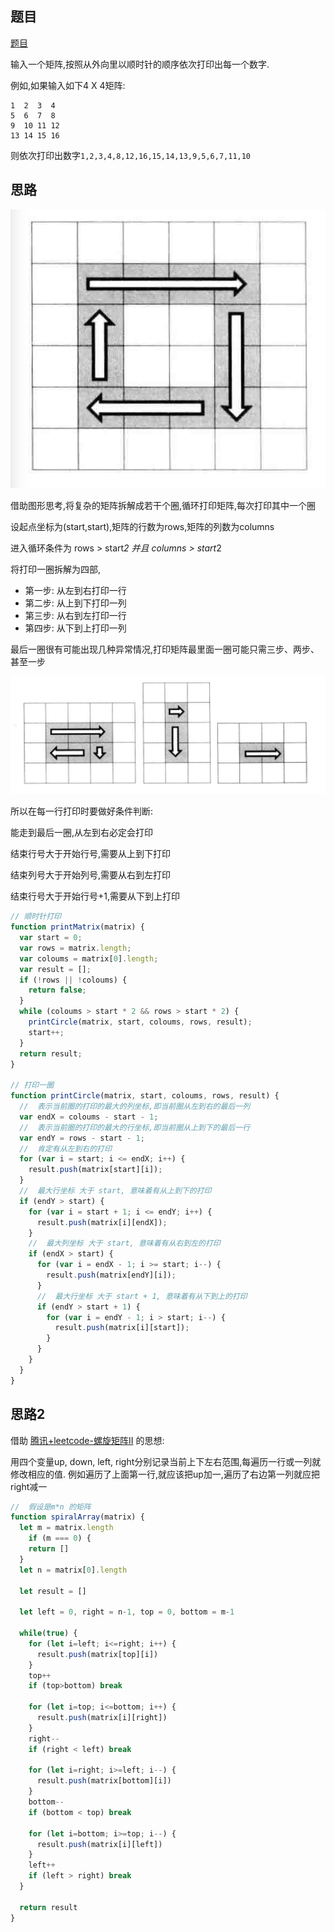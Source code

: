 ## 题目
[题目](https://leetcode.cn/problems/shun-shi-zhen-da-yin-ju-zhen-lcof/description/)

输入一个矩阵,按照从外向里以顺时针的顺序依次打印出每一个数字. 

例如,如果输入如下4 X 4矩阵: 
```
1  2  3  4 
5  6  7  8
9  10 11 12 
13 14 15 16 
```
则依次打印出数字`1,2,3,4,8,12,16,15,14,13,9,5,6,7,11,10`

## 思路

![Alt text](../../images/image-7.png)

借助图形思考,将复杂的矩阵拆解成若干个圈,循环打印矩阵,每次打印其中一个圈

设起点坐标为(start,start),矩阵的行数为rows,矩阵的列数为columns

进入循环条件为 rows > start*2 并且 columns > start*2

将打印一圈拆解为四部,

- 第一步: 从左到右打印一行
- 第二步: 从上到下打印一列
- 第三步: 从右到左打印一行
- 第四步: 从下到上打印一列

最后一圈很有可能出现几种异常情况,打印矩阵最里面一圈可能只需三步、两步、甚至一步

![Alt text](../../images/image-8.png)

所以在每一行打印时要做好条件判断:

能走到最后一圈,从左到右必定会打印

结束行号大于开始行号,需要从上到下打印

结束列号大于开始列号,需要从右到左打印

结束行号大于开始行号+1,需要从下到上打印

```js
// 顺时针打印
function printMatrix(matrix) {
  var start = 0;
  var rows = matrix.length;
  var coloums = matrix[0].length;
  var result = [];
  if (!rows || !coloums) {
    return false;
  }
  while (coloums > start * 2 && rows > start * 2) {
    printCircle(matrix, start, coloums, rows, result);
    start++;
  }
  return result;
}

// 打印一圈
function printCircle(matrix, start, coloums, rows, result) {
  //  表示当前圈的打印的最大的列坐标,即当前圈从左到右的最后一列
  var endX = coloums - start - 1;
  //  表示当前圈的打印的最大的行坐标,即当前圈从上到下的最后一行
  var endY = rows - start - 1;
  //  肯定有从左到右的打印
  for (var i = start; i <= endX; i++) {
    result.push(matrix[start][i]);
  }
  //  最大行坐标 大于 start, 意味着有从上到下的打印
  if (endY > start) {
    for (var i = start + 1; i <= endY; i++) {
      result.push(matrix[i][endX]);
    }
    //  最大列坐标 大于 start, 意味着有从右到左的打印
    if (endX > start) {
      for (var i = endX - 1; i >= start; i--) {
        result.push(matrix[endY][i]);
      }
      //  最大行坐标 大于 start + 1, 意味着有从下到上的打印
      if (endY > start + 1) {
        for (var i = endY - 1; i > start; i--) {
          result.push(matrix[i][start]);
        }
      }
    }
  }
}

```

## 思路2

借助 [腾讯+leetcode-螺旋矩阵II](./图/腾讯+leetcode-螺旋矩阵II.md) 的思想: 

用四个变量up, down, left, right分别记录当前上下左右范围,每遍历一行或一列就修改相应的值. 
例如遍历了上面第一行,就应该把up加一,遍历了右边第一列就应把right减一

```js
//  假设是m*n 的矩阵
function spiralArray(matrix) {
  let m = matrix.length
    if (m === 0) {
    return []
  }
  let n = matrix[0].length

  let result = []

  let left = 0, right = n-1, top = 0, bottom = m-1

  while(true) {
    for (let i=left; i<=right; i++) {
      result.push(matrix[top][i])
    }
    top++
    if (top>bottom) break

    for (let i=top; i<=bottom; i++) {
      result.push(matrix[i][right])
    }
    right--
    if (right < left) break

    for (let i=right; i>=left; i--) {
      result.push(matrix[bottom][i])
    }
    bottom--
    if (bottom < top) break

    for (let i=bottom; i>=top; i--) {
      result.push(matrix[i][left])
    }
    left++
    if (left > right) break
  }

  return result
}
```